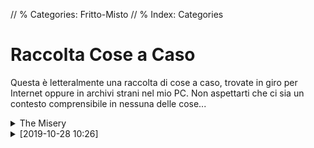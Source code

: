 // % Categories: Fritto-Misto
// % Index: Categories

# Raccolta Cose a Caso

Questa è letteralmente una raccolta di cose a caso, trovate in giro per Internet oppure in archivi strani nel mio PC. Non aspettarti che ci sia un contesto comprensibile in nessuna delle cose...

<div markdown="1" class="BorderBoxContainer">

<details markdown="1">
<summary>The Misery</summary>

<p><video controls><source src="[staticoso:Folder:Assets:AbsoluteRoot]/Media/Random/RickMisery.webm" type="video/webm"></video></p>

_(Origine e Licenza del video: Sconosciute)_

</details>

<details markdown="1">
<summary>[2019-10-28 10:26]</summary>

APKPure, uno store di app Android, integra per qualche motivo funzioni social. E questo è un post che trovai tanti anni fa a caso. Boh, mi fa ridere.

![]([staticoso:Folder:Assets:AbsoluteRoot]/Media/Random/photo_31@18-09-2019_10-28-17.avif)

_(Licenza della foto: Sconosciuta)_

</details>

</div>
